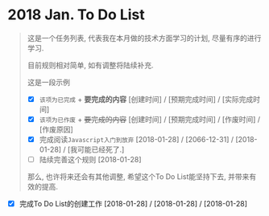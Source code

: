 # 2018 Jan. To Do List

> 这是一个任务列表, 代表我在本月做的技术方面学习的计划, 尽量有序的进行学习.
>
> 目前规则相对简单, 如有调整将陆续补充.
>
> 这是一段示例
>
> * [x] `该项为已完成` + **要完成的内容** [创建时间] / [预期完成时间] / [实际完成时间]
> * [x] `该项为已作废` + ~~要完成的内容~~ [创建时间] / [预期完成时间] / [作废时间] / [作废原因]
> * [x] 完成阅读`Javascript入门到放弃` [2018-01-28] / [2066-12-31] / [2018-01-28] / [我可能已经死了.]
> * [ ] 陆续完善这个规则 [2018-01-28]
>
> 那么, 也许将来还会有其他调整, 希望这个To Do List能坚持下去, 并带来有效的提高.

* [x] 完成To Do List的创建工作 [2018-01-28] / [2018-01-28] / [2018-01-28]